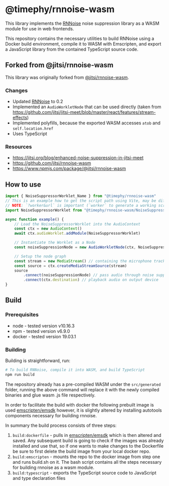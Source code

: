 # @timephy/rnnoise-wasm

This library implements the [RNNoise](https://people.xiph.org/~jm/demo/rnnoise/) noise suppression library as a WASM module for use in web frontends.

This repository contains the necessary utilities to build RNNoise using a Docker build environment, compile it to WASM with Emscripten, and export a JavaScript library from the contained TypeScript source code.

## Forked from @jitsi/rnnoise-wasm

This library was originally forked from [@jitsi/rnnoise-wasm](https://github.com/jitsi/rnnoise-wasm).

### Changes

- Updated [RNNoise](https://github.com/xiph/rnnoise) to 0.2
- Implemented an `AudioWorkletNode` that can be used directly (taken from <https://github.com/jitsi/jitsi-meet/blob/master/react/features/stream-effects>)
- Implemented polyfills, because the exported WASM accesses `atob` and `self.location.href`
- Uses TypeScript

### Resources

- <https://jitsi.org/blog/enhanced-noise-suppression-in-jitsi-meet>
- <https://github.com/jitsi/rnnoise-wasm>
- <https://www.npmjs.com/package/@jitsi/rnnoise-wasm>

## How to use

```ts
import { NoiseSuppressorWorklet_Name } from "@timephy/rnnoise-wasm"
// This is an example how to get the script path using Vite, may be different when using other build tools
// NOTE: `?worker&url` is important (`worker` to generate a working script, `url` to get its url to load it)
import NoiseSuppressorWorklet from "@timephy/rnnoise-wasm/NoiseSuppressorWorklet?worker&url"

async function example() {
    // Load the NoiseSuppressorWorklet into the AudioContext
    const ctx = new AudioContext()
    await ctx.audioWorklet.addModule(NoiseSuppressorWorklet)

    // Instantiate the Worklet as a Node
    const noiseSuppressionNode = new AudioWorkletNode(ctx, NoiseSuppressorWorklet_Name)

    // Setup the node graph
    const stream = new MediaStream() // containing the microphone track
    const source = ctx.createMediaStreamSource(stream)
    source
        .connect(noiseSuppressionNode) // pass audio through noise suppression
        .connect(ctx.destination) // playback audio on output device
}
```

## Build

### Prerequisites

- node - tested version v10.16.3
- npm - tested version v6.9.0
- docker - tested version 19.03.1

### Building

Building is straightforward, run:

```bash
# To build RNNoise, compile it into WASM, and build TypeScript
npm run build
```

The repository already has a pre-compiled WASM under the `src/generated` folder, running the above command will replace it with the newly compiled binaries and glue wasm .js file respectively.

In order to facilitate the build with docker the following prebuilt image is used [emscripten/emsdk](https://hub.docker.com/r/emscripten/emsdk) however, it is slightly altered by installing autotools components necessary for building rnnoise.

In summary the build process consists of three steps:

1. `build:dockerfile` - pulls in [emscripten/emsdk](https://hub.docker.com/r/emscripten/emsdk) which is then altered and saved. Any subsequent build is going to check if the images was already installed and use that, so if one wants to make changes to the Dockerfile be sure to first delete the build image from your local docker repo.
2. `build:emscripten` - mounts the repo to the docker image from step one and runs build.sh on it. The bash script contains all the steps necessary for building rnnoise as a wasm module.
3. `build:typescript` - exports the TypeScript source code to JavaScript and type declaration files
